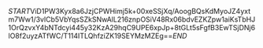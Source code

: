 $START$ViD1PW3Kyx8a6JzjCPWHimj5k+00xeSSjXq/AoogBQsKdMyoJZ4yxtm7Ww1/3vlCb5VbYqsSZkSNwAlL216znpOSiV48Rx06bdvEZKZpw1aiKsTbHJ1OrQzvxY4bNTdcyi445y32KzA29hqC9UPE6xpJp+8tGLt5sFgfB3EwTSjDNj6lO8f2uyzATfWC/T114ITLQhfziZK19SEYMzMZEg==$END$